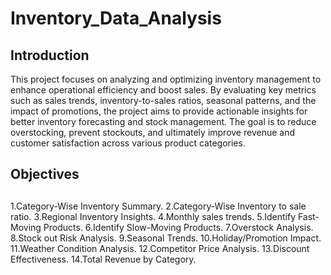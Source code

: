 # Inventory_Data_Analysis

## Introduction 

This project focuses on analyzing and optimizing inventory management to enhance operational efficiency and boost sales. By evaluating key metrics such as sales trends, inventory-to-sales ratios, seasonal patterns, and the impact of promotions, the project aims to provide actionable insights for better inventory forecasting and stock management. The goal is to reduce overstocking, prevent stockouts, and ultimately improve revenue and customer satisfaction across various product categories.

## Objectives 
##
 1.Category-Wise Inventory Summary.
 2.Category-Wise Inventory to sale ratio.
 3.Regional Inventory Insights.
4.Monthly sales trends.
5.Identify Fast-Moving Products.
6.Identify Slow-Moving Products.
7.Overstock Analysis.
8.Stock out Risk Analysis.
9.Seasonal Trends.
10.Holiday/Promotion Impact.
11.Weather Condition Analysis.
12.Competitor Price Analysis.
13.Discount Effectiveness.
14.Total Revenue by Category.




